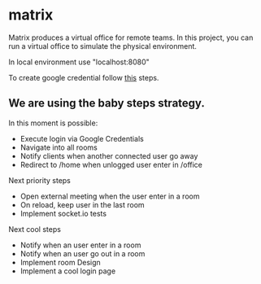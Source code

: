 # matrix

Matrix produces a virtual office for remote teams. In this project, you can run a virtual office to simulate the physical environment.

In local environment use "localhost:8080" 

To create google credential follow [this](https://developers.google.com/identity/sign-in/web/sign-in) steps.

## We are using the baby steps strategy.

In this moment is possible:
- Execute login via Google Credentials
- Navigate into all rooms
- Notify clients when another connected user go away
- Redirect to /home when unlogged user enter in /office

Next priority steps
- Open external meeting when the user enter in a room
- On reload, keep user in the last room
- Implement socket.io tests

Next cool steps
- Notify when an user enter in a room
- Notify when an user go out in a room
- Implement room Design
- Implement a cool login page
